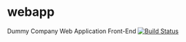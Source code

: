 # webapp
Dummy Company Web Application Front-End
    [![Build Status](https://travis-ci.org/vkkadian/webapp.png)](https://travis-ci.org/vkkadian/webapp)
